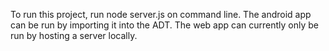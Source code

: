To run this project, run node server.js on command line.
The android app can be run by importing it into the ADT.
The web app can currently only be run by hosting a server locally.